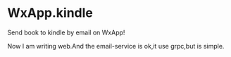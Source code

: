 # WxApp.kindle
Send book to kindle by email on WxApp!

Now I am writing web.And the email-service is ok,it use grpc,but is simple.
